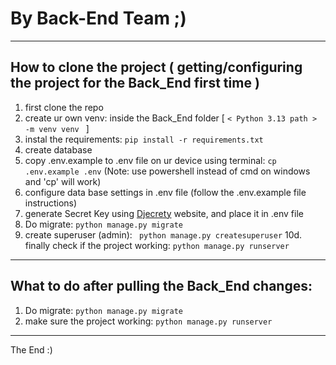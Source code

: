 # By Back-End Team ;)
----------------------------
## How to clone the project ( getting/configuring the project for the Back_End first time )
1. first clone the repo
2. create ur own venv: inside the Back_End folder [ ```< Python 3.13 path > -m venv venv ``` ]
3. instal the requirements: ``` pip install -r requirements.txt ```
4. create database
5. copy .env.example to .env file on ur device using terminal: ``` cp .env.example .env ``` (Note: use powershell instead of cmd on windows and 'cp' will work)
6. configure data base settings in .env file (follow the .env.example file instructions)
7. generate Secret Key using [Djecrety](https://djecrety.ir/) website, and place it in .env file
8. Do migrate: ``` python manage.py migrate ```
9. create superuser (admin): ``` python manage.py createsuperuser```
10d. finally check if the project working: ``` python manage.py runserver ```
--------------------
## What to do after pulling the Back_End changes:
1. Do migrate: ``` python manage.py migrate ```
2. make sure the project working: ``` python manage.py runserver ```
--------------------
The End :)